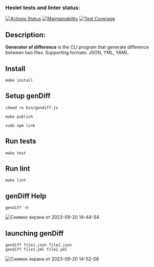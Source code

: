 ### Hexlet tests and linter status:
[![Actions Status](https://github.com/nikitusyandra/frontend-project-46/workflows/hexlet-check/badge.svg)](https://github.com/nikitusyandra/frontend-project-46/actions) [![Maintainability](https://api.codeclimate.com/v1/badges/c4d2c4250f0bfa36a786/maintainability)](https://codeclimate.com/github/nikitusyandra/frontend-project-46/maintainability) [![Test Coverage](https://api.codeclimate.com/v1/badges/c4d2c4250f0bfa36a786/test_coverage)](https://codeclimate.com/github/nikitusyandra/frontend-project-46/test_coverage)

## Description:
**Generator of difference** is the CLI program that generate difference between two files. Supporting formats: JSON, YML, YAML.
## Install

```make install```

## Setup genDiff

```
chmod +x bin/gendiff.js

make publish

sudo npm link
```

## Run tests

```make test```


## Run lint

```make lint```


## genDiff Help

```
gendiff -h
```
![Снимок экрана от 2023-09-20 14-44-54](https://github.com/nikitusyandra/frontend-project-46/assets/120372224/02b28de8-1653-4f42-bf6e-725b2837edfe)

## launching genDiff 

```
gendiff file1.json file2.json
gendiff file1.yml file2.yml
```
![Снимок экрана от 2023-09-20 14-52-08](https://github.com/nikitusyandra/frontend-project-46/assets/120372224/e6b57d85-8139-46ee-9fff-ff9b4708c552)

